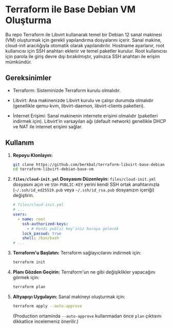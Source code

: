 # Terraform ile Base Debian VM Oluşturma

Bu repo Terraform ile Libvirt kullanarak temel bir Debian 12 sanal makinesi (VM) oluşturmak için gerekli yapılandırma dosyalarını içerir. Sanal makine, cloud-init aracılığıyla otomatik olarak yapılandırılır. Hostname ayarlanır, root kullanıcısı için SSH anahtarı eklenir ve temel paketler kurulur. Root kullanıcısı için parola ile giriş devre dışı bırakılmıştır, yalnızca SSH anahtarı ile erişim mümkündür.

## Gereksinimler

- Terraform: Sisteminizde Terraform kurulu olmalıdır.

- Libvirt: Ana makinenizde Libvirt kurulu ve çalışır durumda olmalıdır (genellikle qemu-kvm, libvirt-daemon, libvirt-clients paketleri).

- İnternet Erişimi: Sanal makinenin internete erişimi olmalıdır (paketleri indirmek için). Libvirt'in varsayılan ağı (default network) genellikle DHCP ve NAT ile internet erişimi sağlar.

## Kullanım

1.  **Repoyu Klonlayın:**
    ```bash
    git clone https://github.com/berkbal/terraform-libvirt-base-debian
    cd terraform-libvirt-debian-base-vm
    ```

2.  **`files/cloud-init.yml` Dosyasını Düzenleyin:**
    `files/cloud-init.yml` dosyasını açın ve `SSH-PUBLIC-KEY` yerini kendi SSH ortak anahtarınızla (`~/.ssh/id_ed25519.pub` veya `~/.ssh/id_rsa.pub` dosyanızın içeriği) değiştirin.

    ```yaml
    # files/cloud-init.yml
    # ...
    users:
      - name: root
        ssh-authorized-keys:
          - # Kendi public key'iniz buraya gelecek
        lock_passwd: true
        shell: /bin/bash
    # ...
    ```

3.  **Terraform'u Başlatın:**
    Terraform sağlayıcılarını indirmek için:
    ```bash
    terraform init
    ```

4.  **Planı Gözden Geçirin:**
    Terraform'un ne gibi değişiklikler yapacağını görmek için:
    ```bash
    terraform plan
    ```

5.  **Altyapıyı Uygulayın:**
    Sanal makineyi oluşturmak için:
    ```bash
    terraform apply --auto-approve
    ```
    (Production ortaminda `--auto-approve` kullanmadan önce `plan` çıktısını dikkatlice incelemeniz önerilir.)
